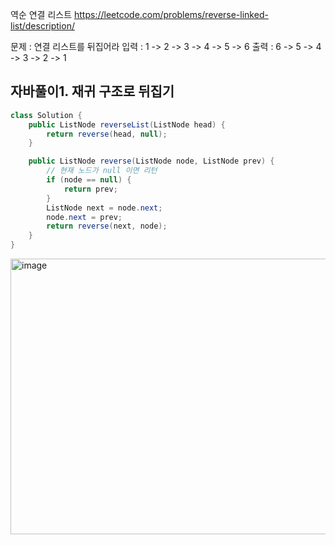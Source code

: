 역순 연결 리스트 https://leetcode.com/problems/reverse-linked-list/description/

문제 : 연결 리스트를 뒤집어라
입력 : 1 -> 2 -> 3 -> 4 -> 5 -> 6
출력 : 6 -> 5 -> 4 -> 3 -> 2 -> 1

## 자바풀이1. 재귀 구조로 뒤집기

```java
class Solution {
    public ListNode reverseList(ListNode head) {
        return reverse(head, null);
    }

    public ListNode reverse(ListNode node, ListNode prev) {
        // 현재 노드가 null 이면 리턴
        if (node == null) {
            return prev;
        }
        ListNode next = node.next;
        node.next = prev;
        return reverse(next, node);
    }
}
```

<img width="696" height="441" alt="image" src="https://github.com/user-attachments/assets/99802a6a-b45b-4d8c-ab7a-4db03346b9dc" />
